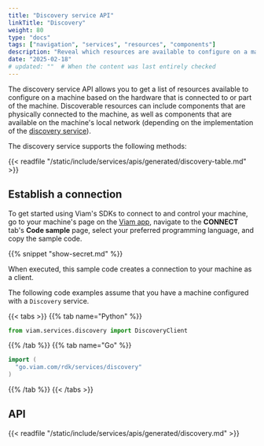 ```yaml
---
title: "Discovery service API"
linkTitle: "Discovery"
weight: 80
type: "docs"
tags: ["navigation", "services", "resources", "components"]
description: "Reveal which resources are available to configure on a machine based on the hardware that is physically present."
date: "2025-02-18"
# updated: ""  # When the content was last entirely checked
---
```


The discovery service API allows you to get a list of resources available to configure on a machine based on the hardware that is connected to or part of the machine.
Discoverable resources can include components that are physically connected to the machine, as well as components that are available on the machine's local network (depending on the implementation of the [discovery service](/operate/reference/services/discovery/)).

The discovery service supports the following methods:

{{< readfile "/static/include/services/apis/generated/discovery-table.md" >}}

## Establish a connection

To get started using Viam's SDKs to connect to and control your machine, go to your machine's page on the [Viam app](https://app.viam.com), navigate to the **CONNECT** tab's **Code sample** page, select your preferred programming language, and copy the sample code.

{{% snippet "show-secret.md" %}}

When executed, this sample code creates a connection to your machine as a client.

The following code examples assume that you have a machine configured with a `Discovery` service.

{{< tabs >}}
{{% tab name="Python" %}}

```python
from viam.services.discovery import DiscoveryClient
```

{{% /tab %}}
{{% tab name="Go" %}}

```go
import (
  "go.viam.com/rdk/services/discovery"
)
```

{{% /tab %}}
{{< /tabs >}}

## API

{{< readfile "/static/include/services/apis/generated/discovery.md" >}}
